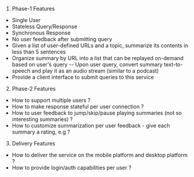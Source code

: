 1. Phase-1 Features
- Single User
- Stateless Query/Response
- Synchronous Response
- No user feedback after submitting query
- Given a list of user-defined URLs and a topic, summarize its contents in less than 5 sentences
- Organize summary by URL into a list that can be replayed on-demand based on user's query
-- Upon user query, convert summary text-to-speech and play it as an audio stream (similar to a podcast)
- Provide a client interface to submit queries to this service

2. Phase-2 Features
- How to support multiple users ?
- How to make response stateful per user connection ?
- How to user feedback to jump/skip/pause playing summaries (not so interesting summaries) ?
- How to customize summarization per user feedback - give each summary a rating, e.g ?

3. Delivery Features
- How to deliver the service on the mobile platform and desktop platform ?
- How to provide login/auth capabilities per user ?
